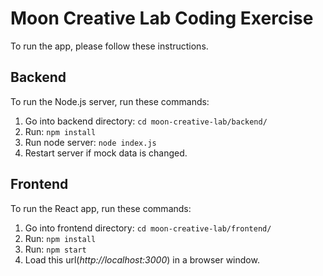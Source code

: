 # Moon Creative Lab Coding Exercise

To run the app, please follow these instructions.

## Backend
To run the Node.js server, run these commands:
1. Go into backend directory: `cd moon-creative-lab/backend/`
2. Run: `npm install`
3. Run node server: `node index.js`
4. Restart server if mock data is changed.

## Frontend
To run the React app, run these commands:
1. Go into frontend directory: `cd moon-creative-lab/frontend/`
2. Run: `npm install`
2. Run: `npm start`
3. Load this url(_http://localhost:3000_) in a browser window.
